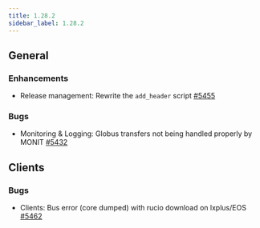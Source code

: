 ```yaml
---
title: 1.28.2
sidebar_label: 1.28.2
---
```


## General

### Enhancements

- Release management: Rewrite the `add_header` script [#5455](https://github.com/rucio/rucio/issues/5455)

### Bugs

- Monitoring & Logging: Globus transfers not being handled properly by MONIT [#5432](https://github.com/rucio/rucio/issues/5432)

## Clients

### Bugs

- Clients: Bus error (core dumped) with rucio download on lxplus/EOS [#5462](https://github.com/rucio/rucio/issues/5462)